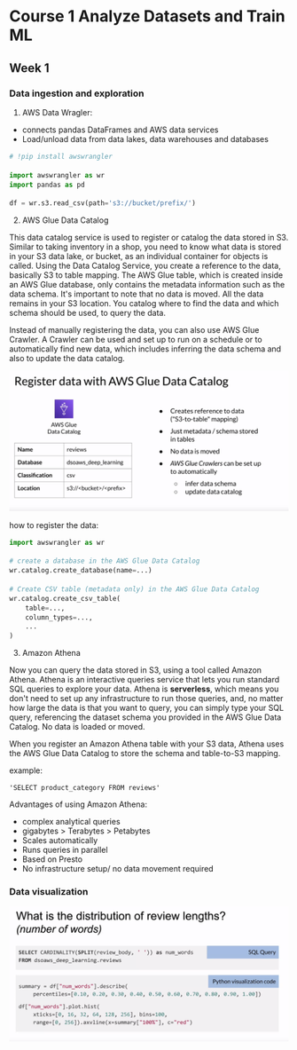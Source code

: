 # Course 1 Analyze Datasets and Train ML
## Week 1
### Data ingestion and exploration

1. AWS Data Wragler:

- connects pandas DataFrames and AWS data services
- Load/unload data from data lakes, data warehouses and databases

```py
# !pip install awswrangler

import awswrangler as wr
import pandas as pd

df = wr.s3.read_csv(path='s3://bucket/prefix/')
```

2. AWS Glue Data Catalog

This data catalog service is used to register or catalog the data stored in S3. Similar to taking inventory in a shop, you need to know what data is stored in your S3 data lake, or bucket, as an individual container for objects is called. Using the Data Catalog Service, you create a reference to the data, basically S3 to table mapping. The AWS Glue table, which is created inside an AWS Glue database, only contains the metadata information such as the data schema. It's important to note that no data is moved. All the data remains in your S3 location. You catalog where to find the data and which schema should be used, to query the data. 

Instead of manually registering the data, you can also use AWS Glue Crawler. A Crawler can be used and set up to run on a schedule or to automatically find new data, which includes inferring the data schema and also to update the data catalog.

![](./practical_data_science_on_aws_cloud/111.png)

how to register the data:
```py
import awswrangler as wr

# create a database in the AWS Glue Data Catalog
wr.catalog.create_database(name=...)

# Create CSV table (metadata only) in the AWS Glue Data Catalog
wr.catalog.create_csv_table(
    table=...,
    column_types=...,
    ...
)
```

3. Amazon Athena

Now you can query the data stored in S3, using a tool called Amazon Athena. Athena is an interactive queries service that lets you run standard SQL queries to explore your data. Athena is **serverless**, which means you don't need to set up any infrastructure to run those queries, and, no matter how large the data is that you want to query, you can simply type your SQL query, referencing the dataset schema you provided in the AWS Glue Data Catalog. No data is loaded or moved.

When you register an Amazon Athena table with your S3 data, Athena uses the AWS Glue Data Catalog to store the schema and table-to-S3 mapping.

example:

```
'SELECT product_category FROM reviews'
```

Advantages of using Amazon Athena:
- complex analytical queries
- gigabytes > Terabytes > Petabytes
- Scales automatically
- Runs queries in parallel
- Based on Presto
- No infrastructure setup/ no data movement required


### Data visualization

![](./practical_data_science_on_aws_cloud/112.png)
